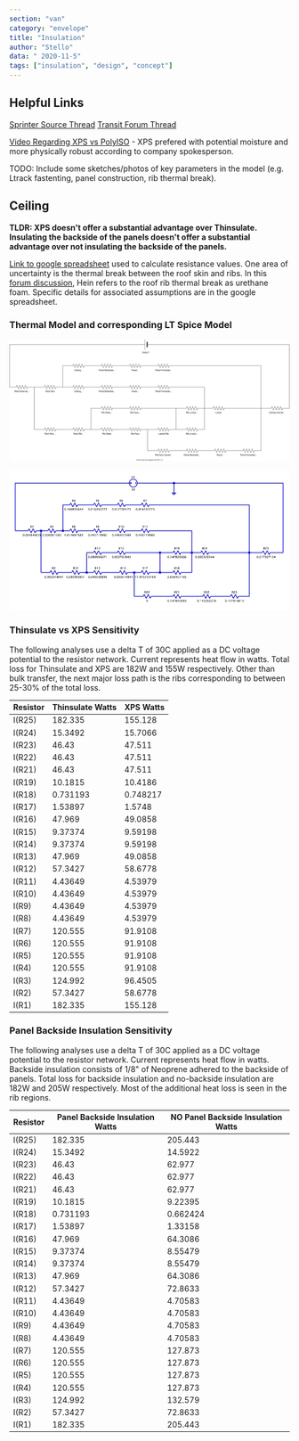 ```yaml
---
section: "van"
category: "envelope"
title: "Insulation"
author: "Stello"
data: " 2020-11-5"
tags: ["insulation", "design", "concept"]
---
```




## Helpful Links

[Sprinter Source Thread](https://sprinter-source.com/forums/index.php?threads/74260/)
[Transit Forum Thread](https://www.fordtransitusaforum.com/threads/insulation-effectiveness.76890/)

[Video Regarding XPS vs PolyISO](https://www.youtube.com/watch?v=evMsenbwttw) - XPS prefered with potential moisture and more physically robust according to company spokesperson.

TODO:  Include some sketches/photos of key parameters in the model (e.g. Ltrack fastenting, panel construction, rib thermal break).

## Ceiling

**TLDR:  XPS doesn't offer a substantial advantage over Thinsulate.  Insulating the backside of the panels doesn't offer a substantial advantage over not insulating the backside of the panels.**

[Link to google spreadsheet](https://docs.google.com/spreadsheets/d/17qdIqUtVVReb5lz_uMptEpswP-8dfLng_9TE0L671E0/edit?usp=sharing) used to calculate resistance values.  One area of uncertainty is the thermal break between the roof skin and ribs.  In this [forum discussion](https://www.fordtransitusaforum.com/threads/spray-foam-insulation-roof-leaks.74412/post-986882), Hein refers to the roof rib thermal break as urethane foam.  Specific details for associated assumptions are in the google spreadsheet.

### Thermal Model and corresponding LT Spice Model

![Ceiling Thermal Model](ceiling_thermal_model.svg)

![LT Spice Model](ceiling_thermal_model_thinsulate.jpg)

### Thinsulate vs XPS Sensitivity

The following analyses use a delta T of 30C applied as a DC voltage potential to the resistor network.  Current represents heat flow in watts.  Total loss for Thinsulate and XPS are 182W and 155W respectively.  Other than bulk transfer, the next major loss path is the ribs corresponding to between 25-30% of the total loss.

| Resistor | Thinsulate Watts | XPS Watts |
| -------- | ------------------ | ----------- |
| I(R25)   | 182.335            | 155.128     |
| I(R24)   | 15.3492            | 15.7066     |
| I(R23)   | 46.43              | 47.511      |
| I(R22)   | 46.43              | 47.511      |
| I(R21)   | 46.43              | 47.511      |
| I(R19)   | 10.1815            | 10.4186     |
| I(R18)   | 0.731193           | 0.748217    |
| I(R17)   | 1.53897            | 1.5748      |
| I(R16)   | 47.969             | 49.0858     |
| I(R15)   | 9.37374            | 9.59198     |
| I(R14)   | 9.37374            | 9.59198     |
| I(R13)   | 47.969             | 49.0858     |
| I(R12)   | 57.3427            | 58.6778     |
| I(R11)   | 4.43649            | 4.53979     |
| I(R10)   | 4.43649            | 4.53979     |
| I(R9)    | 4.43649            | 4.53979     |
| I(R8)    | 4.43649            | 4.53979     |
| I(R7)    | 120.555            | 91.9108     |
| I(R6)    | 120.555            | 91.9108     |
| I(R5)    | 120.555            | 91.9108     |
| I(R4)    | 120.555            | 91.9108     |
| I(R3)    | 124.992            | 96.4505     |
| I(R2)    | 57.3427            | 58.6778     |
| I(R1)    | 182.335            | 155.128     |



### Panel Backside Insulation Sensitivity

The following analyses use a delta T of 30C applied as a DC voltage potential to the resistor network.  Current represents heat flow in watts.  Backside insulation consists of 1/8" of Neoprene adhered to the backside of panels.  Total loss for backside insulation and no-backside insulation are 182W and 205W respectively.  Most of the additional heat loss is seen in the rib regions.

| Resistor | Panel Backside Insulation Watts | NO Panel Backside Insulation Watts |
| -------- | ------------------------------- | ---------------------------------- |
| I(R25)   | 182.335                         | 205.443                            |
| I(R24)   | 15.3492                         | 14.5922                            |
| I(R23)   | 46.43                           | 62.977                             |
| I(R22)   | 46.43                           | 62.977                             |
| I(R21)   | 46.43                           | 62.977                             |
| I(R19)   | 10.1815                         | 9.22395                            |
| I(R18)   | 0.731193                        | 0.662424                           |
| I(R17)   | 1.53897                         | 1.33158                            |
| I(R16)   | 47.969                          | 64.3086                            |
| I(R15)   | 9.37374                         | 8.55479                            |
| I(R14)   | 9.37374                         | 8.55479                            |
| I(R13)   | 47.969                          | 64.3086                            |
| I(R12)   | 57.3427                         | 72.8633                            |
| I(R11)   | 4.43649                         | 4.70583                            |
| I(R10)   | 4.43649                         | 4.70583                            |
| I(R9)    | 4.43649                         | 4.70583                            |
| I(R8)    | 4.43649                         | 4.70583                            |
| I(R7)    | 120.555                         | 127.873                            |
| I(R6)    | 120.555                         | 127.873                            |
| I(R5)    | 120.555                         | 127.873                            |
| I(R4)    | 120.555                         | 127.873                            |
| I(R3)    | 124.992                         | 132.579                            |
| I(R2)    | 57.3427                         | 72.8633                            |
| I(R1)    | 182.335                         | 205.443                            |
